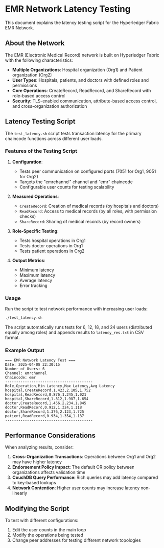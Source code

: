 # EMR Network Latency Testing

This document explains the latency testing script for the Hyperledger Fabric EMR Network.

## About the Network

The EMR (Electronic Medical Record) network is built on Hyperledger Fabric with the following characteristics:

- **Multiple Organizations**: Hospital organization (Org1) and Patient organization (Org2)
- **User Types**: Hospitals, patients, and doctors with defined roles and permissions
- **Core Operations**: CreateRecord, ReadRecord, and ShareRecord with role-based access control
- **Security**: TLS-enabled communication, attribute-based access control, and cross-organization authorization

## Latency Testing Script

The `test_latency.sh` script tests transaction latency for the primary chaincode functions across different user loads.

### Features of the Testing Script

1. **Configuration**:
   - Tests peer communication on configured ports (7051 for Org1, 9051 for Org2)
   - Targets the "emrchannel" channel and "emr" chaincode
   - Configurable user counts for testing scalability

2. **Measured Operations**:
   - `CreateRecord`: Creation of medical records (by hospitals and doctors)
   - `ReadRecord`: Access to medical records (by all roles, with permission checks)
   - `ShareRecord`: Sharing of medical records (by record owners)

3. **Role-Specific Testing**:
   - Tests hospital operations in Org1
   - Tests doctor operations in Org1
   - Tests patient operations in Org2

4. **Output Metrics**:
   - Minimum latency
   - Maximum latency
   - Average latency
   - Error tracking

### Usage

Run the script to test network performance with increasing user loads:

```bash
./test_latency.sh
```

The script automatically runs tests for 6, 12, 18, and 24 users (distributed equally among roles) and appends results to `latency_res.txt` in CSV format.

### Example Output

```
=== EMR Network Latency Test ===
Date: 2025-04-08 22:30:15
Number of Users: 6
Channel: emrchannel
Chaincode: emr
----------------------------------------
Role,Operation,Min Latency,Max Latency,Avg Latency
hospital,CreateRecord,1.423,2.105,1.752
hospital,ReadRecord,0.876,1.245,1.021
hospital,ShareRecord,1.312,1.987,1.654
doctor,CreateRecord,1.456,2.234,1.845
doctor,ReadRecord,0.912,1.324,1.118
doctor,ShareRecord,1.376,2.123,1.725
patient,ReadRecord,0.934,1.354,1.137
----------------------------------------
```

## Performance Considerations

When analyzing results, consider:

1. **Cross-Organization Transactions**: Operations between Org1 and Org2 may have higher latency
2. **Endorsement Policy Impact**: The default OR policy between organizations affects validation time
3. **CouchDB Query Performance**: Rich queries may add latency compared to key-based lookups
4. **Network Contention**: Higher user counts may increase latency non-linearly

## Modifying the Script

To test with different configurations:

1. Edit the user counts in the main loop
2. Modify the operations being tested
3. Change peer addresses for testing different network topologies

